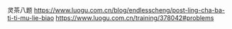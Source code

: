 灵茶八题
https://www.luogu.com.cn/blog/endlesscheng/post-ling-cha-ba-ti-ti-mu-lie-biao
https://www.luogu.com.cn/training/378042#problems

